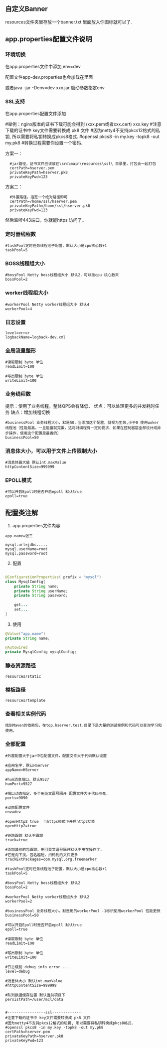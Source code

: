 ## **自定义Banner**

resources文件夹里存放一个banner.txt 里面放入你图标就可以了.

## **app.properties配置文件说明**

### 环境切换

在app.properties文件中添加,env=dev

配置文件app-dev.properties也会加载在里面

或者java -jar -Denv=dev xxx.jar 启动参数指定env

### SSL支持

在app.properties配置文件添加

#举例：nginx版本的证书下载可能会得到 (xxx.pem或者xxx.cert) xxx.key
#注意下载的证书中 key文件需要转换成 pk8 文件
#因为netty4不支持pkcs12格式的私钥, 所以需要将私钥转换成pkcs8格式.
#openssl pkcs8 -in my.key -topk8 -out my.pk8
#转换过程需要你设置一个密码.

方案一：

```properties
  #jar路径，证书文件应该放在\src\main\resources\ssl\ 目录里，打包会一起打包
  certPath=hserver.pem
  privateKeyPath=hserver.pk8
  privateKeyPwd=123
```



方案二：

```properties
  #外置路径，指定一个绝对路径即可
  certPath=/home/ssl/hserver.pem
  privateKeyPath=/home/ssl/hserver.pk8
  privateKeyPwd=123
```



然后监听443端口，你就能https 访问了。

### 定时器线程数
```properties
#taskPool定时任务线程池子配置，默认大小是cpu核心数+1
taskPool=5
```



### BOSS线程组大小
```properties
#bossPool Netty boss线程组大小 默认2，可以按cpu 核心数来
bossPool=2
```



### worker线程组大小
```properties
#workerPool Netty worker线程组大小 默认4
workerPool=4
```

### 日志设置
```properties
level=error
logbackName=logback-dev.xml
```

### 全局流量整形
```properties
#读取限制 byte 单位
readLimit=100

#写出限制 byte 单位
writeLimit=100
```

### 业务线程数
提示：使用了业务线程，整体QPS会有降低、
优点：可以处理更多的并发耗时任务
缺点：增加线程切换

```
#businessPool 业务线程大小，默是50，当添加这个配置，就视为生效,小于0 使用woker线程池（性能最高，一旦阻塞就完蛋，这将对编程有一定的要求，如果在控制器层全部设计成异步操作，使用这个配置是最香的）
businessPool=50
```

### 消息体大小，可以用于文件上传限制大小
```properties
#消息体最大值 默认int.maxValue
httpContentSize=999999
```


### EPOLL模式
```
#可以开启Epoll时是否开启epoll 默认true
epoll=true
```

## 配置类注解

1. app.properties文件内容

```properties
app.name=张三

mysql.url=jdbc.....
mysql.userName=root
mysql.password=root
```

2. 配置

```java

@ConfigurationProperties( prefix = "mysql")
class MysqlConfig{
    private String name;
    private String userName;
    private String password;
    
    get...
    set...
}


```

3. 使用

```java
@Value("app.name")
private String name;

@Autowired
private MysqlConfig mysqlConfig;


```


### 静态资源路径

```
resources/static
```

### 模板路径

```
resources/template
```

### 查看相关实例代码

```
找到Maven的依赖包，在top.hserver.test.目录下是大量的测试案例和代码可以查询学习和使用。
```




### 全部配置
```properties
#外置配置大于jar中包配置文件，配置文件大于代码默认设置

#应用名字，默认HServer
appName=HServer

#hum消息端口，默认9527
humPort=9527

#端口动态指定，多个用英文逗号隔开 配置文件大于代码写死，
ports=9090

#动态配置文件
env=dev

#openHttp2 true  当https模式下开启http2功能
openHttp2=true

#链路跟踪 默认不跟踪
track=true

#添加其他的包跟踪，用引英文逗号隔开默认不用在操作了，
#它是向下找，包名越短，扫码到的文件更多
trackExtPackages=com.mysql,org.freemarker

#taskPool定时任务线程池子配置，默认大小是cpu核心数+1
taskPool=5

#bossPool Netty boss线程组大小 默认2
bossPool=2

#workerPool Netty worker线程组大小 默认2
workerPool=2

#businessPool 业务线程大小，默是用的workerPool -1标识使用workerPool 性能更快
businessPool=50

#可以开启Epoll时是否开启epoll 默认true
epoll=true

#读取限制 byte 单位
readLimit=100

#写出限制 byte 单位
writeLimit=100

#日志级别 debug info error ...
level=debug

#消息体大小 默认int.maxValue
#httpContentSize=999999

#队列数据缓存位置 默认当前项目下
persistPath=/user/mcl/data


#-----------------ssl-------------
#注意下载的证书中 key文件需要转换成 pk8 文件
#因为netty4不支持pkcs12格式的私钥, 所以需要将私钥转换成pkcs8格式.
#openssl pkcs8 -in my.key -topk8 -out my.pk8
certPath=hserver.pem
privateKeyPath=hserver.pk8
privateKeyPwd=123
```

